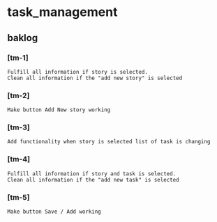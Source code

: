 # task_management

## baklog
### [tm-1] 
    Fulfill all information if story is selected.
    Clean all information if the "add new story" is selected
### [tm-2] 
    Make button Add New story working
### [tm-3] 
    Add functionality when story is selected list of task is changing
### [tm-4] 
    Fulfill all information if story and task is selected.
    Clean all information if the "add new task" is selected
### [tm-5] 
    Make button Save / Add working
